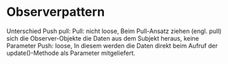 # Observerpattern

Unterschied Push pull:
Pull: nicht loose, Beim Pull-Ansatz ziehen (engl. pull) sich die Observer-Objekte die Daten aus dem Subjekt heraus, keine Parameter
Push: loose, In diesem werden die Daten direkt beim Aufruf der update()-Methode als Parameter mitgeliefert.
